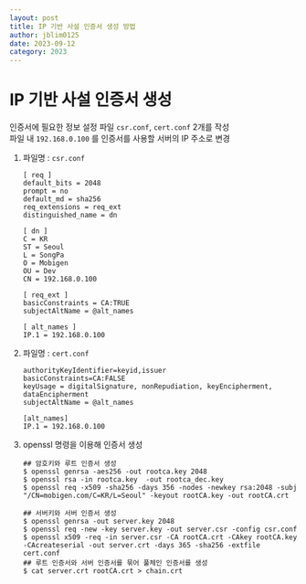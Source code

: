 ```yaml
---
layout: post
title: IP 기반 사설 인증서 생성 방법
author: jblim0125
date: 2023-09-12
category: 2023
---
```


# IP 기반 사설 인증서 생성   
인증서에 필요한 정보 설정 파일 `csr.conf`, `cert.conf` 2개를 작성  
파일 내 `192.168.0.100` 를 인증서를 사용할 서버의 IP 주소로 변경  

1. 파일명 : `csr.conf`  

    ```text
    [ req ]
    default_bits = 2048
    prompt = no
    default_md = sha256
    req_extensions = req_ext
    distinguished_name = dn

    [ dn ]
    C = KR
    ST = Seoul
    L = SongPa
    O = Mobigen
    OU = Dev
    CN = 192.168.0.100

    [ req_ext ]
    basicConstraints = CA:TRUE
    subjectAltName = @alt_names

    [ alt_names ]
    IP.1 = 192.168.0.100
    ```

2. 파일명 : `cert.conf`  

    ```text
    authorityKeyIdentifier=keyid,issuer
    basicConstraints=CA:FALSE
    keyUsage = digitalSignature, nonRepudiation, keyEncipherment, dataEncipherment
    subjectAltName = @alt_names

    [alt_names]
    IP.1 = 192.168.0.100
    ```

3. openssl 명령을 이용해 인증서 생성  

    ```shell
    ## 암호키와 루트 인증서 생성 
    $ openssl genrsa -aes256 -out rootca.key 2048
    $ openssl rsa -in rootca.key  -out rootca_dec.key
    $ openssl req -x509 -sha256 -days 356 -nodes -newkey rsa:2048 -subj "/CN=mobigen.com/C=KR/L=Seoul" -keyout rootCA.key -out rootCA.crt 

    ## 서버키와 서버 인증서 생성  
    $ openssl genrsa -out server.key 2048
    $ openssl req -new -key server.key -out server.csr -config csr.conf
    $ openssl x509 -req -in server.csr -CA rootCA.crt -CAkey rootCA.key -CAcreateserial -out server.crt -days 365 -sha256 -extfile cert.conf
    ## 루트 인증서와 서버 인증서를 묶어 풀체인 인증서를 생성  
    $ cat server.crt rootCA.crt > chain.crt
    ```
